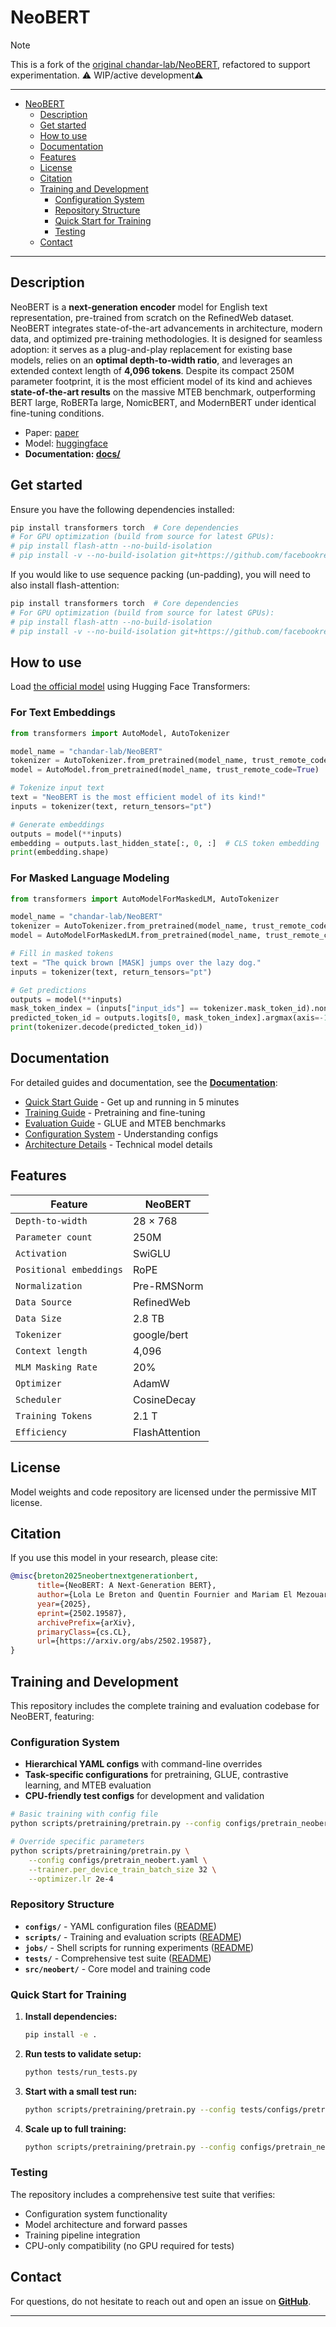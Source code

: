 # NeoBERT

> [!NOTE]
> This is a fork of the [original chandar-lab/NeoBERT](https://github.com/chandar-lab/NeoBERT), refactored to support experimentation. ⚠️ WIP/active development⚠️

---

- [NeoBERT](#neobert)
  - [Description](#description)
  - [Get started](#get-started)
  - [How to use](#how-to-use)
  - [Documentation](#documentation)
  - [Features](#features)
  - [License](#license)
  - [Citation](#citation)
  - [Training and Development](#training-and-development)
    - [Configuration System](#configuration-system)
    - [Repository Structure](#repository-structure)
    - [Quick Start for Training](#quick-start-for-training)
    - [Testing](#testing)
  - [Contact](#contact)

---

## Description

NeoBERT is a **next-generation encoder** model for English text representation, pre-trained from scratch on the RefinedWeb dataset. NeoBERT integrates state-of-the-art advancements in architecture, modern data, and optimized pre-training methodologies. It is designed for seamless adoption: it serves as a plug-and-play replacement for existing base models, relies on an **optimal depth-to-width ratio**, and leverages an extended context length of **4,096 tokens**. Despite its compact 250M parameter footprint, it is the most efficient model of its kind and achieves **state-of-the-art results** on the massive MTEB benchmark, outperforming BERT large, RoBERTa large, NomicBERT, and ModernBERT under identical fine-tuning conditions.

- Paper: [paper](https://arxiv.org/abs/2502.19587)
- Model: [huggingface](https://huggingface.co/chandar-lab/NeoBERT)
- **Documentation: [docs/](docs/README.md)**

## Get started

Ensure you have the following dependencies installed:

```bash
pip install transformers torch  # Core dependencies
# For GPU optimization (build from source for latest GPUs):
# pip install flash-attn --no-build-isolation
# pip install -v --no-build-isolation git+https://github.com/facebookresearch/xformers.git@main
```

If you would like to use sequence packing (un-padding), you will need to also install flash-attention:

```bash
pip install transformers torch  # Core dependencies
# For GPU optimization (build from source for latest GPUs):
# pip install flash-attn --no-build-isolation
# pip install -v --no-build-isolation git+https://github.com/facebookresearch/xformers.git@main flash_attn
```

## How to use

Load [the official model](https://huggingface.co/chandar-lab/NeoBERT) using Hugging Face Transformers:

### For Text Embeddings

```python
from transformers import AutoModel, AutoTokenizer

model_name = "chandar-lab/NeoBERT"
tokenizer = AutoTokenizer.from_pretrained(model_name, trust_remote_code=True)
model = AutoModel.from_pretrained(model_name, trust_remote_code=True)

# Tokenize input text
text = "NeoBERT is the most efficient model of its kind!"
inputs = tokenizer(text, return_tensors="pt")

# Generate embeddings
outputs = model(**inputs)
embedding = outputs.last_hidden_state[:, 0, :]  # CLS token embedding
print(embedding.shape)
```

### For Masked Language Modeling

```python
from transformers import AutoModelForMaskedLM, AutoTokenizer

model_name = "chandar-lab/NeoBERT"
tokenizer = AutoTokenizer.from_pretrained(model_name, trust_remote_code=True)
model = AutoModelForMaskedLM.from_pretrained(model_name, trust_remote_code=True)

# Fill in masked tokens
text = "The quick brown [MASK] jumps over the lazy dog."
inputs = tokenizer(text, return_tensors="pt")

# Get predictions
outputs = model(**inputs)
mask_token_index = (inputs["input_ids"] == tokenizer.mask_token_id).nonzero(as_tuple=True)[1]
predicted_token_id = outputs.logits[0, mask_token_index].argmax(axis=-1)
print(tokenizer.decode(predicted_token_id))
```

## Documentation

For detailed guides and documentation, see the **[Documentation](docs/README.md)**:

- [Quick Start Guide](docs/quickstart.md) - Get up and running in 5 minutes
- [Training Guide](docs/training.md) - Pretraining and fine-tuning
- [Evaluation Guide](docs/evaluation.md) - GLUE and MTEB benchmarks
- [Configuration System](docs/configuration.md) - Understanding configs
- [Architecture Details](docs/architecture.md) - Technical model details

## Features

| **Feature**             | **NeoBERT**    |
| ----------------------- | -------------- |
| `Depth-to-width`        | 28 × 768       |
| `Parameter count`       | 250M           |
| `Activation`            | SwiGLU         |
| `Positional embeddings` | RoPE           |
| `Normalization`         | Pre-RMSNorm    |
| `Data Source`           | RefinedWeb     |
| `Data Size`             | 2.8 TB         |
| `Tokenizer`             | google/bert    |
| `Context length`        | 4,096          |
| `MLM Masking Rate`      | 20%            |
| `Optimizer`             | AdamW          |
| `Scheduler`             | CosineDecay    |
| `Training Tokens`       | 2.1 T          |
| `Efficiency`            | FlashAttention |

## License

Model weights and code repository are licensed under the permissive MIT license.

## Citation

If you use this model in your research, please cite:

```bibtex
@misc{breton2025neobertnextgenerationbert,
      title={NeoBERT: A Next-Generation BERT},
      author={Lola Le Breton and Quentin Fournier and Mariam El Mezouar and Sarath Chandar},
      year={2025},
      eprint={2502.19587},
      archivePrefix={arXiv},
      primaryClass={cs.CL},
      url={https://arxiv.org/abs/2502.19587},
}
```

## Training and Development

This repository includes the complete training and evaluation codebase for NeoBERT, featuring:

### Configuration System

- **Hierarchical YAML configs** with command-line overrides
- **Task-specific configurations** for pretraining, GLUE, contrastive learning, and MTEB evaluation
- **CPU-friendly test configs** for development and validation

```bash
# Basic training with config file
python scripts/pretraining/pretrain.py --config configs/pretrain_neobert.yaml

# Override specific parameters
python scripts/pretraining/pretrain.py \
    --config configs/pretrain_neobert.yaml \
    --trainer.per_device_train_batch_size 32 \
    --optimizer.lr 2e-4
```

### Repository Structure

- **`configs/`** - YAML configuration files ([README](configs/README.md))
- **`scripts/`** - Training and evaluation scripts ([README](scripts/README.md))
- **`jobs/`** - Shell scripts for running experiments ([README](jobs/README.md))
- **`tests/`** - Comprehensive test suite ([README](tests/README.md))
- **`src/neobert/`** - Core model and training code

### Quick Start for Training

1. **Install dependencies:**

   ```bash
   pip install -e .
   ```

2. **Run tests to validate setup:**

   ```bash
   python tests/run_tests.py
   ```

3. **Start with a small test run:**

   ```bash
   python scripts/pretraining/pretrain.py --config tests/configs/pretraining/test_tiny_pretrain.yaml
   ```

4. **Scale up to full training:**

   ```bash
   python scripts/pretraining/pretrain.py --config configs/pretrain_neobert.yaml
   ```

### Testing

The repository includes a comprehensive test suite that verifies:

- Configuration system functionality
- Model architecture and forward passes
- Training pipeline integration
- CPU-only compatibility (no GPU required for tests)


## Contact

For questions, do not hesitate to reach out and open an issue on **[GitHub](https://github.com/chandar-lab/NeoBERT)**.

---
